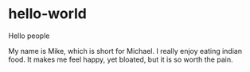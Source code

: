 # hello-world

Hello people

My name is Mike, which is short for Michael. I really enjoy eating indian food.
It makes me feel happy, yet bloated, but it is so worth the pain.
